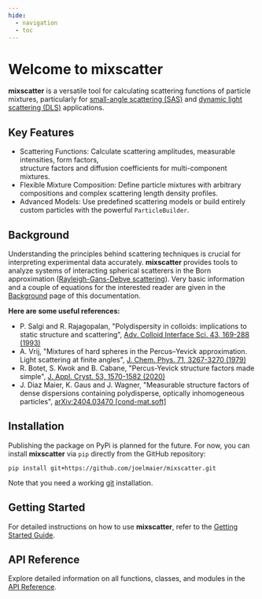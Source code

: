 ```yaml
---
hide:
  - navigation
  - toc
---
```

# Welcome to mixscatter

**mixscatter** is a versatile tool for calculating scattering 
functions of particle mixtures, particularly for [small-angle scattering (SAS)](
https://en.wikipedia.org/wiki/Small-angle_scattering)
and [dynamic light scattering (DLS)](
https://en.wikipedia.org/wiki/Dynamic_light_scattering) applications.

## Key Features
* Scattering Functions: Calculate scattering amplitudes, measurable intensities, form factors,  
  structure factors and diffusion coefficients for multi-component mixtures.
* Flexible Mixture Composition: Define particle mixtures with arbitrary compositions and complex 
  scattering length density profiles.
* Advanced Models: Use predefined scattering models or build entirely custom particles with the 
  powerful `ParticleBuilder`.

## Background
Understanding the principles behind scattering techniques is crucial for interpreting experimental 
data accurately. **mixscatter** provides tools to analyze systems of interacting spherical 
scatterers in the Born approximation
([Rayleigh-Gans-Debye scattering](https://en.wikipedia.org/wiki/Rayleigh-Gans_approximation)).
Very basic information and a couple of equations for the interested reader are given in the 
[Background](background.md) page of this documentation.

**Here are some useful references:**

  - P. Salgi and R. Rajagopalan, "Polydispersity in colloids: implications to static structure and
   scattering", [Adv. Colloid Interface Sci. 43, 169-288 (1993)](
   https://doi.org/10.1016/0001-8686(93)80017-6)
  - A. Vrij, "Mixtures of hard spheres in the Percus–Yevick approximation. Light scattering at
    finite angles",  [J. Chem. Phys. 71, 3267-3270 (1979)](https://doi.org/10.1063/1.438756)
  - R. Botet, S. Kwok and B. Cabane, "Percus-Yevick structure factors made simple",
    [J. Appl. Cryst. 53, 1570-1582 (2020)](https://doi.org/10.1107/S1600576720014041)
  - J. Diaz Maier, K. Gaus and J. Wagner, "Measurable structure factors of dense dispersions
    containing polydisperse, optically inhomogeneous particles",
    [arXiv:2404.03470 [cond-mat.soft]](https://doi.org/10.48550/arXiv.2404.03470)

## Installation

Publishing the package on PyPi is planned for the future. For now, you can install **mixscatter**
via `pip` directly from the GitHub repository:

```shell
pip install git+https://github.com/joelmaier/mixscatter.git
```

Note that you need a working [git](https://www.git-scm.com/) installation.

## Getting Started

For detailed instructions on how to use **mixscatter**, refer to the 
[Getting Started Guide](getting_started/getting-started.md).

## API Reference
Explore detailed information on all functions, classes, and modules in the 
[API Reference](api/core_api.md).
